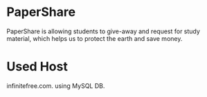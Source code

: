 # PaperShare
PaperShare is allowing students to give-away and request for study material, which helps us to protect the earth and save money.

# Used Host
infinitefree.com.
using MySQL DB.
